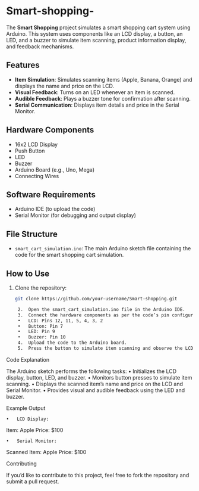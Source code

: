 # Smart-shopping-

The **Smart Shopping** project simulates a smart shopping cart system using Arduino. This system uses components like an LCD display, a button, an LED, and a buzzer to simulate item scanning, product information display, and feedback mechanisms.

## Features
- **Item Simulation**: Simulates scanning items (Apple, Banana, Orange) and displays the name and price on the LCD.
- **Visual Feedback**: Turns on an LED whenever an item is scanned.
- **Audible Feedback**: Plays a buzzer tone for confirmation after scanning.
- **Serial Communication**: Displays item details and price in the Serial Monitor.

## Hardware Components
- 16x2 LCD Display
- Push Button
- LED
- Buzzer
- Arduino Board (e.g., Uno, Mega)
- Connecting Wires

## Software Requirements
- Arduino IDE (to upload the code)
- Serial Monitor (for debugging and output display)

## File Structure
- `smart_cart_simulation.ino`: The main Arduino sketch file containing the code for the smart shopping cart simulation.

## How to Use
1. Clone the repository:
   ```bash
   git clone https://github.com/your-username/Smart-shopping.git

	2.	Open the smart_cart_simulation.ino file in the Arduino IDE.
	3.	Connect the hardware components as per the code’s pin configuration:
	•	LCD: Pins 12, 11, 5, 4, 3, 2
	•	Button: Pin 7
	•	LED: Pin 9
	•	Buzzer: Pin 10
	4.	Upload the code to the Arduino board.
	5.	Press the button to simulate item scanning and observe the LCD, LED, and buzzer feedback.

Code Explanation

The Arduino sketch performs the following tasks:
	•	Initializes the LCD display, button, LED, and buzzer.
	•	Monitors button presses to simulate item scanning.
	•	Displays the scanned item’s name and price on the LCD and Serial Monitor.
	•	Provides visual and audible feedback using the LED and buzzer.

Example Output

	•	LCD Display:

Item: Apple
Price: $100


	•	Serial Monitor:

Scanned Item: Apple
Price: $100


Contributing

If you’d like to contribute to this project, feel free to fork the repository and submit a pull request.
